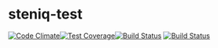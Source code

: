 # steniq-test
[![Code Climate](https://codeclimate.com/github/c-elvira/steniq-test/badges/gpa.svg)](https://codeclimate.com/github/c-elvira/steniq-test)[![Test Coverage](https://codeclimate.com/github/c-elvira/steniq-test/badges/coverage.svg)](https://codeclimate.com/github/c-elvira/steniq-test/coverage)[![Build Status](https://travis-ci.org/c-elvira/steniq-test.svg?branch=master)](https://travis-ci.org/c-elvira/steniq-test)
[![Build Status](https://travis-ci.org/c-elvira/steniq-test.svg?branch=master)](https://travis-ci.org/c-elvira/steniq-test)
